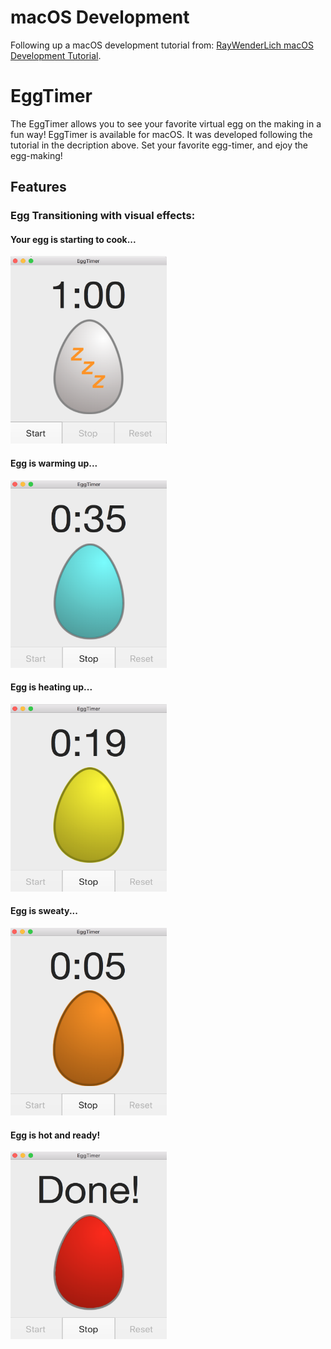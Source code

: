 # macOS Development
Following up a macOS development tutorial from: <a href="https://www.raywenderlich.com/151741/macos-development-beginners-part-1" title="macOS Development Tutorial" target="_blank">RayWenderLich macOS Development Tutorial</a>.

# EggTimer
The EggTimer allows you to see your favorite virtual egg on the making in a fun way! EggTimer is available for macOS. It was developed following the tutorial in the decription above. Set your favorite egg-timer, and ejoy the egg-making!

## Features
### Egg Transitioning with visual effects: 
#### Your egg is starting to cook...
<img src="/README.MD-Resources/whole_egg.png" height="300" width="250" alt="Whole Egg">

#### Egg is warming up... 
<img src="/README.MD-Resources/25_percent.png" height="300" width="250" alt="Egg 25%">

#### Egg is heating up...
<img src="/README.MD-Resources/50_percent.png" height="300" width="250" alt="Egg 50%">

#### Egg is sweaty...
<img src="/README.MD-Resources/75_percent.png" height="300" width="250" alt="Egg 75%">

#### Egg is hot and ready!
<img src="/README.MD-Resources/100_percent.png" height="300" width="250" alt="Egg done">
